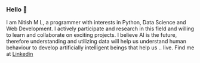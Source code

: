 ### Hello 👋


I am Nitish M L, a programmer with interests in Python, Data Science and Web Development.
I actively participate and research in this field and willing to learn and collaborate on exciting projects.
I believe AI is the future, therefore understanding and utilizing data will help us understand human behaviour to develop artificially intelligent beings that help us .. live. 
Find me at 
[Linkedin](https://www.linkedin.com/in/nitish-lokesh-7a0206192/)

